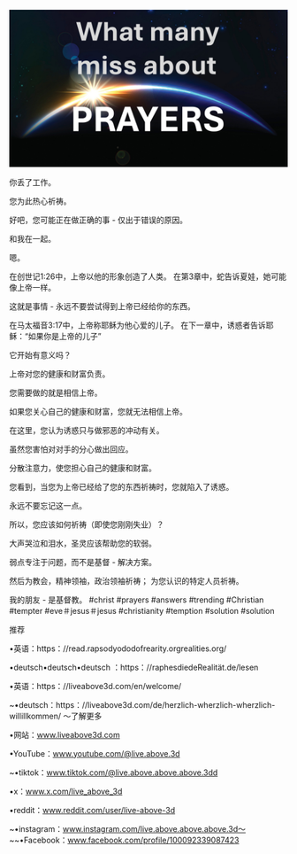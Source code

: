 ![Video cover image](../cover.jpg)

你丢了工作。

您为此热心祈祷。

好吧，您可能正在做正确的事 - 仅出于错误的原因。

和我在一起。

嗯。

在创世记1:26中，上帝以他的形象创造了人类。 在第3章中，蛇告诉夏娃，她可能像上帝一样。

这就是事情 - 永远不要尝试得到上帝已经给你的东西。

在马太福音3:17中，上帝称耶稣为他心爱的儿子。 在下一章中，诱惑者告诉耶稣：“如果你是上帝的儿子”

它开始有意义吗？

上帝对您的健康和财富负责。

您需要做的就是相信上帝。

如果您关心自己的健康和财富，您就无法相信上帝。

在这里，您认为诱惑只与做邪恶的冲动有关。

虽然您害怕对对手的分心做出回应。

分散注意力，使您担心自己的健康和财富。

您看到，当您为上帝已经给了您的东西祈祷时，您就陷入了诱惑。

永远不要忘记这一点。

所以，您应该如何祈祷（即使您刚刚失业）？

大声哭泣和泪水，圣灵应该帮助您的软弱。

弱点专注于问题，而不是基督 - 解决方案。

然后为教会，精神领袖，政治领袖祈祷； 为您认识的特定人员祈祷。

我的朋友 - 是基督教。
#christ #prayers #answers #trending #Christian #tempter #eve＃jesus＃jesus #christianity #temption #solution #solution


推荐

•英语：https：//read.rapsodyododofrearity.orgrealities.org/

•deutsch•deutsch•deutsch ：https：//raphesdiedeRealität.de/lesen

•英语：https：//liveabove3d.com/en/welcome/

~•deutsch：https：//liveabove3d.com/de/herzlich-wherzlich-wherzlich-willillkommen/ 〜了解更多


•网站：www.liveabove3d.com

•YouTube：www.youtube.com/@live.above.3d

~•tiktok：www.tiktok.com/@live.above.above.above.3dd

•x：www.x.com/live_above_3d

•reddit：www.reddit.com/user/live-above-3d

~•instagram：www.instagram.com/live.above.above.above.3d〜 ~~•Facebook：www.facebook.com/profile/100092339087423

